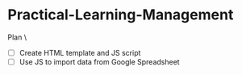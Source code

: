 # Practical-Learning-Management

Plan \
- [ ] Create HTML template and JS script
- [ ] Use JS to import data from Google Spreadsheet
